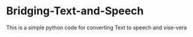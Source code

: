 # Bridging-Text-and-Speech

This is a simple python code for converting Text to speech and vise-vera
